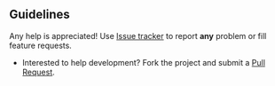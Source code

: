 
## Guidelines
Any help is appreciated! Use [Issue tracker](https://github.com/arxdsilva/stsuru/issues) to report **any** problem or fill feature requests.

- Interested to help development? Fork the project and submit a [Pull Request](https://github.com/arxdsilva/stsuru/pulls).
